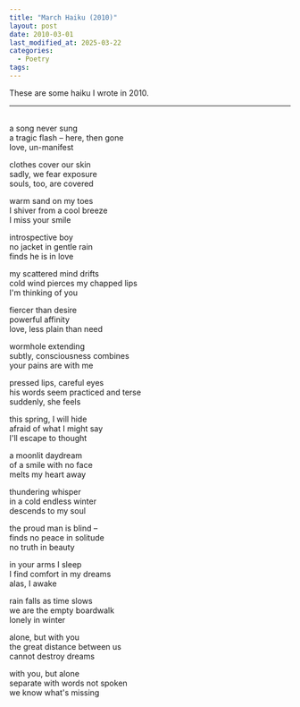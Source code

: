 ```yaml
---
title: "March Haiku (2010)"
layout: post
date: 2010-03-01
last_modified_at: 2025-03-22
categories:
  - Poetry
tags:
---
```


These are some haiku I wrote in 2010.

---
<br>
a song never sung<br>
a tragic flash – here, then gone<br>
love, un-manifest

clothes cover our skin<br>
sadly, we fear exposure<br>
souls, too, are covered

warm sand on my toes<br>
I shiver from a cool breeze<br>
I miss your smile

introspective boy<br>
no jacket in gentle rain<br>
finds he is in love

my scattered mind drifts<br>
cold wind pierces my chapped lips<br>
I'm thinking of you

fiercer than desire<br>
powerful affinity<br>
love, less plain than need

wormhole extending<br>
subtly, consciousness combines<br>
your pains are with me

pressed lips, careful eyes<br>
his words seem practiced and terse<br>
suddenly, she feels

this spring, I will hide<br>
afraid of what I might say<br>
I'll escape to thought

a moonlit daydream<br>
of a smile with no face<br>
melts my heart away

thundering whisper<br>
in a cold endless winter<br>
descends to my soul

the proud man is blind –<br>
finds no peace in solitude<br>
no truth in beauty

in your arms I sleep<br>
I find comfort in my dreams<br>
alas, I awake

rain falls as time slows<br>
we are the empty boardwalk<br>
lonely in winter

alone, but with you<br>
the great distance between us<br>
cannot destroy dreams

with you, but alone<br>
separate with words not spoken<br>
we know what's missing  
